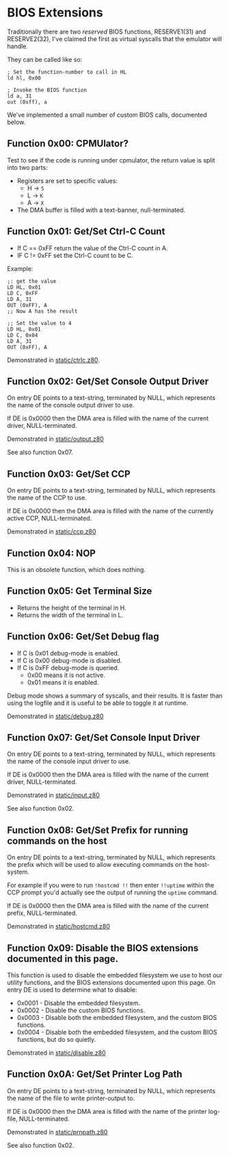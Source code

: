 # BIOS Extensions

Traditionally there are two _reserved_ BIOS functions, RESERVE1(31) and RESERVE2(32), I've claimed the first as virtual syscalls that the emulator will handle.

They can be called like so:

    ; Set the function-number to call in HL
    ld hl, 0x00

    ; Invoke the BIOS function
    ld a, 31
    out (0xff), a

We've implemented a small number of custom BIOS calls, documented below.



## Function 0x00: CPMUlator?

Test to see if the code is running under cpmulator, the return value is split into two parts:

* Registers are set to specific values:
  * H -> `S`
  * L -> `K`
  * A -> `X`
* The DMA buffer is filled with a text-banner, null-terminated.



## Function 0x01: Get/Set Ctrl-C Count

* If C == 0xFF return the value of the Ctrl-C count in A.
* IF C != 0xFF set the Ctrl-C count to be C.

Example:

    ;: get the value
    LD HL, 0x01
    LD C, 0xFF
    LD A, 31
    OUT (0xFF), A
    ;; Now A has the result

    ;; Set the value to 4
    LD HL, 0x01
    LD C, 0x04
    LD A, 31
    OUT (0xFF), A

Demonstrated in [static/ctrlc.z80](static/ctrlc.z80).



## Function 0x02: Get/Set Console Output Driver

On entry DE points to a text-string, terminated by NULL, which represents the name of the
console output driver to use.

If DE is 0x0000 then the DMA area is filled with the name of the current driver, NULL-terminated.

Demonstrated in [static/output.z80](static/output.z80)

See also function 0x07.



## Function 0x03: Get/Set CCP

On entry DE points to a text-string, terminated by NULL, which represents the name of the
CCP to use.

If DE is 0x0000 then the DMA area is filled with the name of the currently active CCP, NULL-terminated.

Demonstrated in [static/ccp.z80](static/ccp.z80)



## Function 0x04: NOP

This is an obsolete function, which does nothing.



## Function 0x05: Get Terminal Size

* Returns the height of the terminal in H.
* Returns the width of the terminal in L.



## Function 0x06: Get/Set Debug flag

* If C is 0x01 debug-mode is enabled.
* If C is 0x00 debug-mode is disabled.
* If C is 0xFF debug-mode is queried.
   * 0x00 means it is not active.
   * 0x01 means it is enabled.

Debug mode shows a summary of syscalls, and their results.  It is faster
than using the logfile and it is useful to be able to toggle it at runtime.

Demonstrated in [static/debug.z80](static/debug.z80)



## Function 0x07: Get/Set Console Input Driver

On entry DE points to a text-string, terminated by NULL, which represents the name of the
console input driver to use.

If DE is 0x0000 then the DMA area is filled with the name of the current driver, NULL-terminated.

Demonstrated in [static/input.z80](static/input.z80)

See also function 0x02.



## Function 0x08: Get/Set Prefix for running commands on the host

On entry DE points to a text-string, terminated by NULL, which represents the prefix which will
be used to allow executing commands on the host-system.

For example if you were to run `!hostcmd !!` then enter `!!uptime` within the CCP prompt you'd
actually see the output of running the `uptime` command.

If DE is 0x0000 then the DMA area is filled with the name of the current prefix, NULL-terminated.

Demonstrated in [static/hostcmd.z80](static/hostcmd.z80)



## Function 0x09: Disable the BIOS extensions documented in this page.

This function is used to disable the embedded filesystem we use to host our utility functions, and
the BIOS extensions documented upon this page.  On entry DE is used to determine what to disable:

* 0x0001 - Disable the embedded filesystem.
* 0x0002 - Disable the custom BIOS functions.
* 0x0003 - Disable both the embedded filesystem, and the custom BIOS functions.
* 0x0004 - Disable both the embedded filesystem, and the custom BIOS functions, but do so quietly.

Demonstrated in [static/disable.z80](static/disable.z80)


## Function 0x0A: Get/Set Printer Log Path

On entry DE points to a text-string, terminated by NULL, which represents the name of the
file to write printer-output to.

If DE is 0x0000 then the DMA area is filled with the name of the printer log-file, NULL-terminated.

Demonstrated in [static/prnpath.z80](static/prnpath.z80)

See also function 0x02.
